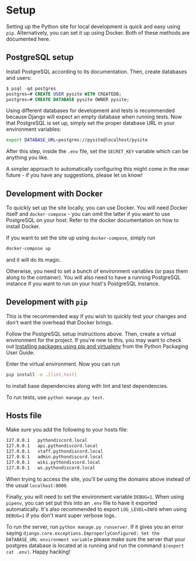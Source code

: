 # Setup

Setting up the Python site for local development
is quick and easy using `pip`.
Alternatively, you can set it up using Docker.
Both of these methods are documented here.

## PostgreSQL setup

Install PostgreSQL according to its documentation.
Then, create databases and users:

```sql
$ psql -qd postgres
postgres=# CREATE USER pysite WITH CREATEDB;
postgres=# CREATE DATABASE pysite OWNER pysite;
```

Using different databases for development
and tests is recommended because Django
will expect an empty database when running tests.
Now that PostgreSQL is set up, simply set the proper database URL
in your environment variables:

```sh
export DATABASE_URL=postgres://pysite@localhost/pysite
```

After this step, inside the `.env` file, set the `SECRET_KEY` variable which can be anything you like.

A simpler approach to automatically configuring this might come in the
near future - if you have any suggestions, please let us know!

## Development with Docker

To quickly set up the site locally, you can use Docker.
You will need Docker itself and `docker-compose` -
you can omit the latter if you want to use PostgreSQL on
your host. Refer to the docker documentation on how to install Docker.

If you want to set the site up using `docker-compose`, simply run

```sh
docker-compose up
```

and it will do its magic.

Otherwise, you need to set a bunch of environment variables (or pass them along to
the container). You will also need to have a running PostgreSQL instance if you want
to run on your host's PostgreSQL instance.

## Development with `pip`

This is the recommended way if you wish to quickly test your changes and don't want
the overhead that Docker brings.

Follow the PostgreSQL setup instructions above. Then, create a virtual environment
for the project. If you're new to this, you may want to check out [Installing packages
using pip and virtualenv](https://packaging.python.org/guides/installing-using-pip-and-virtualenv/)
from the Python Packaging User Guide.

Enter the virtual environment. Now you can run

```sh
pip install -e .[lint,test]
```

to install base dependencies along with lint and test dependencies.

To run tests, use `python manage.py test`.

## Hosts file

Make sure you add the following to your hosts file:

```sh
127.0.0.1   pythondiscord.local
127.0.0.1   api.pythondiscord.local
127.0.0.1   staff.pythondiscord.local
127.0.0.1   admin.pythondiscord.local
127.0.0.1   wiki.pythondiscord.local
127.0.0.1   ws.pythondiscord.local
```
When trying to access the site, you'll be using the domains above instead of the usual `localhost:8000`.

Finally, you will need to set the environment variable `DEBUG=1`. When using `pipenv`, you can
set put this into an `.env` file to have it exported automatically. It's also recommended to
export `LOG_LEVEL=INFO` when using `DEBUG=1` if you don't want super verbose logs.

To run the server, run `python manage.py runserver`. If it gives you an error saying
`django.core.exceptions.ImproperlyConfigured: Set the DATABASE_URL environment variable` please make sure the server that your postgres database is located at is running
and run the command `$(export cat .env)`. Happy hacking!
